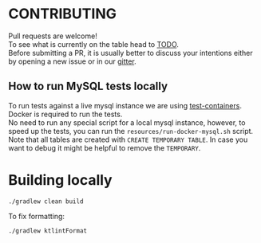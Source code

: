 # CONTRIBUTING

Pull requests are welcome!  
To see what is currently on the table head to [TODO](the-old-files/TODO.md).  
Before submitting a PR, it is usually better to discuss your intentions either by opening a new issue or in our [gitter](https://gitter.im/jasync-sql/support).

## How to run MySQL tests locally

To run tests against a live mysql instance we are using [test-containers](https://github.com/testcontainers/testcontainers-java).
Docker is required to run the tests.  
No need to run any special script for a local mysql instance, however, to speed up the tests, you can run the `resources/run-docker-mysql.sh` script.  
Note that all tables are created with `CREATE TEMPORARY TABLE`. In case you want to debug it might be helpful to remove the `TEMPORARY`.

# Building locally

`./gradlew clean build`

To fix formatting:

`./gradlew ktlintFormat`
